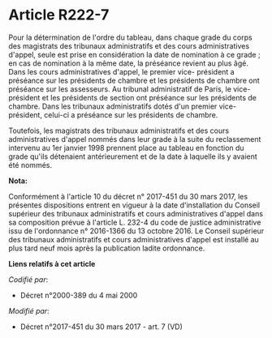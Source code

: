 # Article R222-7

Pour la détermination de l'ordre du tableau, dans chaque grade du          corps des magistrats des tribunaux administratifs
et des cours administratives d'appel, seule est prise en considération la date de nomination à ce grade ; en cas de
nomination à la même date, la préséance revient au plus âgé. Dans les cours administratives d'appel, le premier vice-
président a préséance sur les présidents de chambre et les présidents de chambre ont préséance sur les assesseurs. Au
tribunal administratif de Paris, le vice-président et les présidents de section ont préséance sur les présidents de chambre.
Dans les tribunaux administratifs dotés d'un premier vice-président, celui-ci a préséance sur les présidents de chambre. 

Toutefois, les magistrats des tribunaux administratifs et des cours administratives d'appel nommés dans leur grade à la suite
du reclassement intervenu au 1er janvier 1998 prennent place au tableau en fonction du grade qu'ils détenaient antérieurement
et de la date à laquelle ils y avaient été nommés.

**Nota:**

Conformément à l'article 10 du décret n° 2017-451 du 30 mars 2017, les présentes dispositions entrent en vigueur à la date
d'installation du Conseil supérieur des tribunaux administratifs et cours administratives d'appel dans sa composition prévue
à l'article L. 232-4 du code de justice administrative issu de l'ordonnance n° 2016-1366 du 13 octobre 2016. Le Conseil
supérieur des tribunaux administratifs et cours administratives d'appel est installé au plus tard neuf mois après la
publication ladite ordonnance.

**Liens relatifs à cet article**

_Codifié par_:

  - Décret n°2000-389 du 4 mai 2000

_Modifié par_:

  - Décret n°2017-451 du 30 mars 2017 - art. 7 (VD)
